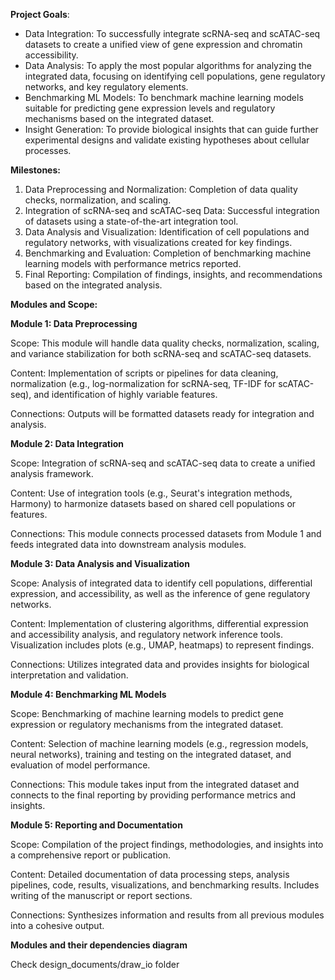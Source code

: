 ﻿**Project Goals**:

- Data Integration: To successfully integrate scRNA-seq and scATAC-seq datasets to create a unified view of gene expression and chromatin accessibility.
- Data Analysis: To apply the most popular algorithms for analyzing the integrated data, focusing on identifying cell populations, gene regulatory networks, and key regulatory elements.
- Benchmarking ML Models: To benchmark machine learning models suitable for predicting gene expression levels and regulatory mechanisms based on the integrated dataset.
- Insight Generation: To provide biological insights that can guide further experimental designs and validate existing hypotheses about cellular processes.

**Milestones:**

1. Data Preprocessing and Normalization: Completion of data quality checks, normalization, and scaling.
1. Integration of scRNA-seq and scATAC-seq Data: Successful integration of datasets using a state-of-the-art integration tool.
1. Data Analysis and Visualization: Identification of cell populations and regulatory networks, with visualizations created for key findings.
1. Benchmarking and Evaluation: Completion of benchmarking machine learning models with performance metrics reported.
1. Final Reporting: Compilation of findings, insights, and recommendations based on the integrated analysis.

**Modules and Scope:**

**Module 1: Data Preprocessing**

Scope: This module will handle data quality checks, normalization, scaling, and variance stabilization for both scRNA-seq and scATAC-seq datasets.

Content: Implementation of scripts or pipelines for data cleaning, normalization (e.g., log-normalization for scRNA-seq, TF-IDF for scATAC-seq), and identification of highly variable features.

Connections: Outputs will be formatted datasets ready for integration and analysis.

**Module 2: Data Integration**

Scope: Integration of scRNA-seq and scATAC-seq data to create a unified analysis framework.

Content: Use of integration tools (e.g., Seurat's integration methods, Harmony) to harmonize datasets based on shared cell populations or features.

Connections: This module connects processed datasets from Module 1 and feeds integrated data into downstream analysis modules.

**Module 3: Data Analysis and Visualization**

Scope: Analysis of integrated data to identify cell populations, differential expression, and accessibility, as well as the inference of gene regulatory networks.

Content: Implementation of clustering algorithms, differential expression and accessibility analysis, and regulatory network inference tools. Visualization includes plots (e.g., UMAP, heatmaps) to represent findings.

Connections: Utilizes integrated data and provides insights for biological interpretation and validation.

**Module 4: Benchmarking ML Models**

Scope: Benchmarking of machine learning models to predict gene expression or regulatory mechanisms from the integrated dataset.

Content: Selection of machine learning models (e.g., regression models, neural networks), training and testing on the integrated dataset, and evaluation of model performance.

Connections: This module takes input from the integrated dataset and connects to the final reporting by providing performance metrics and insights.

**Module 5: Reporting and Documentation**

Scope: Compilation of the project findings, methodologies, and insights into a comprehensive report or publication.

Content: Detailed documentation of data processing steps, analysis pipelines, code, results, visualizations, and benchmarking results. Includes writing of the manuscript or report sections.

Connections: Synthesizes information and results from all previous modules into a cohesive output.

**Modules and their dependencies diagram**

Check design_documents/draw_io folder